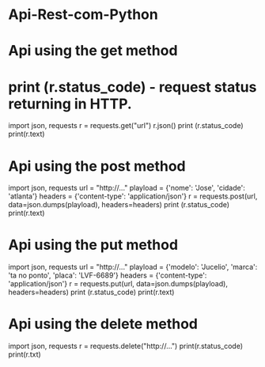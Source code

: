 # Api-Rest-com-Python

# Api using the get method
# print (r.status_code) - request status returning in HTTP.
import json, requests
r = requests.get("url")
r.json()
print (r.status_code) 
print(r.text)

# Api using the post method 
import json, requests
url = "http://..."
playload = {'nome': 'Jose', 'cidade': 'atlanta'}
headers = {'content-type': 'application/json'}
r = requests.post(url, data=json.dumps(playload), headers=headers)
print (r.status_code)
print(r.text)

# Api using the put method 
import json, requests
url = "http://..."
playload = {'modelo': 'Jucelio', 'marca': 'ta no ponto', 'placa': 'LVF-6689'}
headers = {'content-type': 'application/json'}
r = requests.put(url, data=json.dumps(playload), headers=headers)
print (r.status_code)
print(r.text)

# Api using the delete method 
import json, requests
r = requests.delete("http://...")
print(r.status_code)
print(r.txt)

